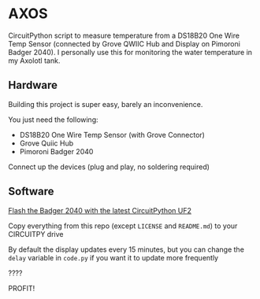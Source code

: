 # AXOS

 CircuitPython script to measure temperature from a DS18B20 One Wire Temp Sensor (connected by Grove QWIIC Hub and Display on Pimoroni Badger 2040). I personally use this for monitoring the water temperature in my Axolotl tank.

## Hardware

Building this project is super easy, barely an inconvenience. 

You just need the following:
 
* DS18B20 One Wire Temp Sensor (with Grove Connector)
* Grove Quiic Hub
* Pimoroni Badger 2040

Connect up the devices (plug and play, no soldering required)

## Software

[Flash the Badger 2040 with the latest CircuitPython UF2](https://circuitpython.org/board/pimoroni_badger2040/)

Copy everything from this repo (except `LICENSE` and `README.md`) to your CIRCUITPY drive

By default the display updates every 15 minutes, but you can change the `delay` variable in `code.py` if you want it to update more frequently

????

PROFIT!